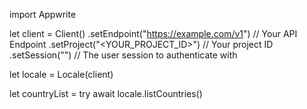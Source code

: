 import Appwrite

let client = Client()
    .setEndpoint("https://example.com/v1") // Your API Endpoint
    .setProject("<YOUR_PROJECT_ID>") // Your project ID
    .setSession("") // The user session to authenticate with

let locale = Locale(client)

let countryList = try await locale.listCountries()

